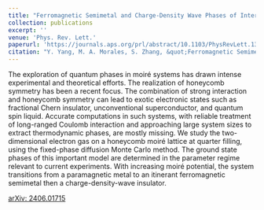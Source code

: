 ```yaml
---
title: "Ferromagnetic Semimetal and Charge-Density Wave Phases of Interacting Electrons in a Honeycomb Moiré Potential"
collection: publications
excerpt: ''
venue: 'Phys. Rev. Lett.'
paperurl: 'https://journals.aps.org/prl/abstract/10.1103/PhysRevLett.133.266501'
citation: "Y. Yang, M. A. Morales, S. Zhang, &quot;Ferromagnetic Semimetal and Charge-Density Wave Phases of Interacting Electrons in a Honeycomb Moiré Potential, &quot; <i>Phys. Rev. Lett.</i> <b>133</b>, 266501 (2024)."
---
```

The exploration of quantum phases in moiré systems has drawn intense experimental and theoretical efforts. The realization of honeycomb symmetry has been a recent focus. The combination of strong interaction and honeycomb symmetry can lead to exotic electronic states such as fractional Chern insulator, unconventional superconductor, and quantum spin liquid. Accurate computations in such systems, with reliable treatment of long-ranged Coulomb interaction and approaching large system sizes to extract thermodynamic phases, are mostly missing. We study the two-dimensional electron gas on a honeycomb moiré lattice at quarter filling, using the fixed-phase diffusion Monte Carlo method. The ground state phases of this important model are determined in the parameter regime relevant to current experiments. With increasing moiré potential, the system transitions from a paramagnetic metal to an itinerant ferromagnetic semimetal then a charge-density-wave insulator.

[arXiv: 2406.01715](https://arxiv.org/abs/2406.01715)
